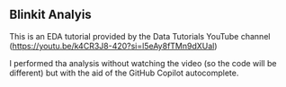 ## Blinkit Analyis

This is an EDA tutorial provided by the Data Tutorials YouTube channel (https://youtu.be/k4CR3J8-420?si=l5eAy8fTMn9dXUal)

I performed tha analysis without watching the video (so the code will be different)  but with the aid of the GitHub Copilot autocomplete.





